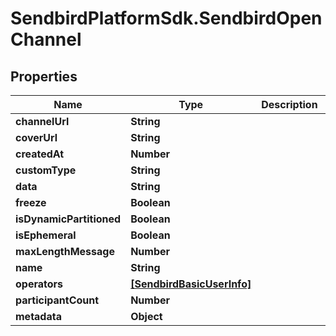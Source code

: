 # SendbirdPlatformSdk.SendbirdOpenChannel

## Properties

Name | Type | Description | Notes
------------ | ------------- | ------------- | -------------
**channelUrl** | **String** |  | 
**coverUrl** | **String** |  | [optional] 
**createdAt** | **Number** |  | [optional] 
**customType** | **String** |  | [optional] 
**data** | **String** |  | [optional] 
**freeze** | **Boolean** |  | [optional] 
**isDynamicPartitioned** | **Boolean** |  | [optional] 
**isEphemeral** | **Boolean** |  | [optional] 
**maxLengthMessage** | **Number** |  | [optional] 
**name** | **String** |  | [optional] 
**operators** | [**[SendbirdBasicUserInfo]**](SendbirdBasicUserInfo.md) |  | [optional] 
**participantCount** | **Number** |  | [optional] 
**metadata** | **Object** |  | [optional] 


